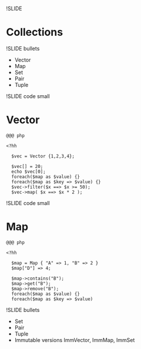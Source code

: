 !SLIDE

# Collections #

!SLIDE bullets

* Vector
* Map
* Set
* Pair
* Tuple

!SLIDE code small

# Vector

    @@@ php

    <?hh

      $vec = Vector {1,2,3,4};

      $vec[] = 20;
      echo $vec[0];
      foreach($map as $value) {}
      foreach($map as $key => $value) {}
      $vec->filter($x ==> $x >= 50);
      $vec->map( $x ==> $x * 2 );

!SLIDE code small 

# Map

    @@@ php

    <?hh

      $map = Map { "A" => 1, "B" => 2 }
      $map["D"] => 4;

      $map->contains("B");
      $map->get("B");
      $map->remove("B");
      foreach($map as $value) {}
      foreach($map as $key => $value)

!SLIDE bullets

* Set
* Pair
* Tuple
* Immutable versions ImmVector, ImmMap, ImmSet
